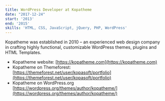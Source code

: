 ```yaml
---
title: WordPress Developer at Kopatheme
date: "2017-12-24"
start: '2013'
end: '2015'
skills: 'HTML, CSS, JavaScript, jQuery, PHP, WordPress'
---
```


Kopatheme was established in 2010 – an experienced web design company in crafting highly functional, customizable WordPress themes, plugins and HTML Templates.

* Kopatheme website: [https://kopatheme.com](https://kopatheme.com)
* Kopatheme on Themeforest: [https://themeforest.net/user/kopasoft/portfolio](https://themeforest.net/user/kopasoft/portfolio)
* Kopatheme on WordPress.org [https://wordpress.org/themes/author/kopatheme/](https://wordpress.org/themes/author/kopatheme/)
